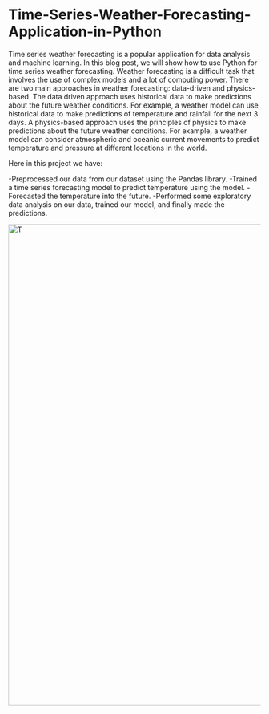 # Time-Series-Weather-Forecasting-Application-in-Python

Time series weather forecasting is a popular application for data analysis and machine learning. In this blog post, we will show how to use Python for time series weather forecasting. Weather forecasting is a difficult task that involves the use of complex models and a lot of computing power. There are two main approaches in weather forecasting: data-driven and physics-based. The data driven approach uses historical data to make predictions about the future weather conditions. For example, a weather model can use historical data to make predictions of temperature and rainfall for the next 3 days. A physics-based approach uses the principles of physics to make predictions about the future weather conditions. For example, a weather model can consider atmospheric and oceanic current movements to predict temperature and pressure at different locations in the world.

Here in this project we have: 

-Preprocessed our data from our dataset using the Pandas library. 
 -Trained a time series forecasting model to predict temperature using the model. 
 -Forecasted the temperature into the future.
 -Performed some exploratory data analysis on our data, trained our model, and finally made the predictions.

<img width="960" alt="T " src="https://user-images.githubusercontent.com/97973932/211203765-06a79828-9d1b-4f3a-a1dc-143f6da514d0.png">
